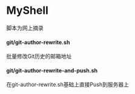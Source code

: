 # MyShell
脚本为网上摘录
#### git/git-author-rewrite.sh
批量修改Git历史的邮箱地址
#### git/git-author-rewrite-and-push.sh  
在git-author-rewrite.sh基础上直接Push到服务器上
